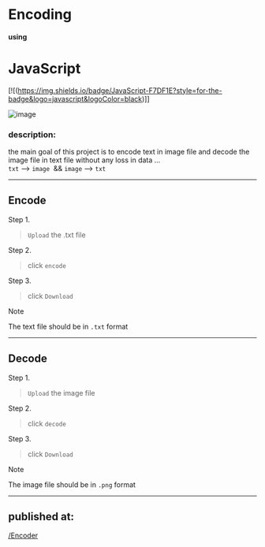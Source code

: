 # Encoding

#### using

# JavaScript

[![(https://img.shields.io/badge/JavaScript-F7DF1E?style=for-the-badge&logo=javascript&logoColor=black)]]

![image]({https://img.shields.io/badge/JavaScript-F7DF1E?style=for-the-badge&logo=javascript&logoColor=black})


### description:
the main goal of this project is to encode text in image file and decode the image file in text file without any loss in data ...<br>
`txt` --> `image`  && `image` --> `txt`




---

## Encode

Step 1.
> `Upload` the .txt file 

Step 2.
>click `encode`

Step 3.
>click `Download`

> [!NOTE]
>The text file should be in  `.txt` format


___

## Decode

Step 1.
> `Upload` the image file 

Step 2.
>click `decode`

Step 3.
>click `Download`


> [!NOTE]
>The image file should be in `.png` format

___

## published at:
[/Encoder](https://imposter404.github.io/Encoder)